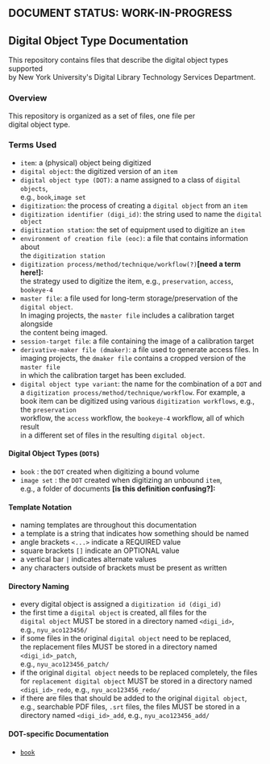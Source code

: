## DOCUMENT STATUS: WORK-IN-PROGRESS

## Digital Object Type Documentation
This repository contains files that describe the digital object types supported  
by New York University's Digital Library Technology Services Department.

### Overview
This repository is organized as a set of files, one file per  
digital object type.

### Terms Used
* `item`: a (physical) object being digitized
* `digital object`: the digitized version of an `item`
* `digital object type (DOT)`: a name assigned to a class of `digital objects`,  
e.g., `book`,`image set`
* `digitization`: the process of creating a `digital object` from an `item`
* `digitization identifier (digi_id)`: the string used to name the `digital object`
* `digitization station`: the set of equipment used to digitize an `item`
* `environment of creation file (eoc)`: a file that contains information about  
the `digitization station`
* `digitization process/method/technique/workflow(?)`**[need a term here!]:**  
the strategy used to digitize the item, e.g., `preservation`, `access`, `bookeye-4`
* `master file`: a file used for long-term storage/preservation of the `digital object`.  
  In imaging projects, the `master file` includes a calibration target alongside  
  the content being imaged.  
* `session-target file`: a file containing the image of a calibration target
* `derivative-maker file (dmaker)`: a file used to generate access files. In  
imaging projects, the `dmaker file` contains a cropped version of the `master file`  
in which the calibration target has been excluded.
* `digital object type variant`: the name for the combination of a `DOT` and  
a `digitization process/method/technique/workflow`.  For example, a book item
can be digitized using various `digitization workflows`, e.g., the `preservation`  
workflow, the `access` workflow, the `bookeye-4` workflow, all of which result  
in a different set of files in the resulting `digital object`.

#### Digital Object Types (`DOT`s)
* `book`  : the `DOT` created when digitizing a bound volume
* `image set` : the `DOT` created when digitizing an unbound `item`,  
e.g., a folder of documents **[is this definition confusing?]:**

#### Template Notation
* naming templates are throughout this documentation
* a template is a string that indicates how something should be named
* angle brackets `<...>` indicate a REQUIRED value
* square brackets `[]` indicate an OPTIONAL value
* a vertical bar `|` indicates alternate values
* any characters outside of brackets must be present as written

#### Directory Naming
* every digital object is assigned a `digitization id (digi_id)`
* the first time a `digital object` is created, all files for the   
`digital object` MUST be stored in a directory named `<digi_id>`,  
e.g., `nyu_aco123456/`
* if some files in the original `digital object` need to be replaced,  
the replacement files MUST be stored in a directory named `<digi_id>_patch`,  
e.g., `nyu_aco123456_patch/`
* if the original `digital object` needs to be replaced completely, the
files for `replacement digital object` MUST be stored in a directory named  
`<digi_id>_redo`, e.g., `nyu_aco123456_redo/`
* if there are files that should be added to the original `digital object`,   
e.g., searchable PDF files, `.srt` files, the files MUST be stored in a  
directory named `<digi_id>_add`, e.g., `nyu_aco123456_add/`

#### DOT-specific Documentation
* [`book`](./book.md)
